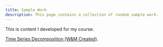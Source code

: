 ```yaml
---
title: Sample Work
description: This page contains a collection of random sample work.
---
```


This is content I developed for my course.

[Time Series Decomposition (W&M Created)](./TimeSeries/index.md).

